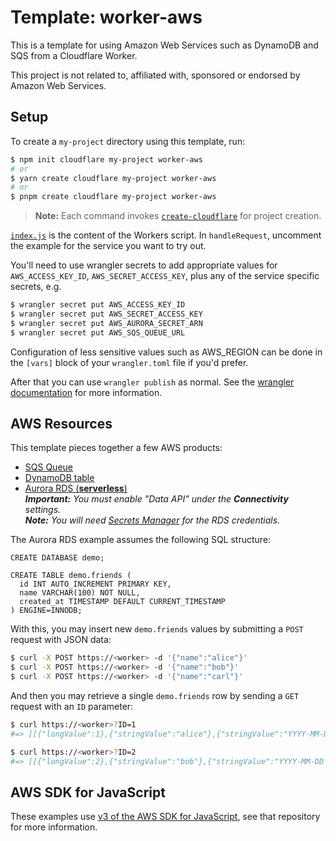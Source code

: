 # Template: worker-aws

This is a template for using Amazon Web Services such as DynamoDB and SQS from a Cloudflare Worker.

This project is not related to, affiliated with, sponsored or endorsed by Amazon Web Services.

## Setup

To create a `my-project` directory using this template, run:

```sh
$ npm init cloudflare my-project worker-aws
# or
$ yarn create cloudflare my-project worker-aws
# or
$ pnpm create cloudflare my-project worker-aws
```

> **Note:** Each command invokes [`create-cloudflare`](https://www.npmjs.com/package/create-cloudflare) for project creation.

[`index.js`](https://github.com/cloudflare/workers-aws-template/blob/master/index.js) is the content of the Workers script. In `handleRequest`, uncomment the example for the service you want to try out.

You'll need to use wrangler secrets to add appropriate values for `AWS_ACCESS_KEY_ID`, `AWS_SECRET_ACCESS_KEY`, plus any of the service specific secrets, e.g.

```sh
$ wrangler secret put AWS_ACCESS_KEY_ID
$ wrangler secret put AWS_SECRET_ACCESS_KEY
$ wrangler secret put AWS_AURORA_SECRET_ARN
$ wrangler secret put AWS_SQS_QUEUE_URL
```

Configuration of less sensitive values such as AWS_REGION can be done in the `[vars]` block of your `wrangler.toml` file if you'd prefer.

After that you can use `wrangler publish` as normal. See the [wrangler documentation](https://developers.cloudflare.com/workers/cli-wrangler) for more information.

## AWS Resources

This template pieces together a few AWS products:

- [SQS Queue](https://console.aws.amazon.com/sqs/v2/home?region=us-west-2#/create-queue)
- [DynamoDB table](https://console.aws.amazon.com/dynamodb/home?region=us-west-2#create-table:)
- [Aurora RDS (**serverless**)](https://console.aws.amazon.com/rds/home?region=us-west-2#launch-dbinstance:gdb=false;s3-import=false)<br>_**Important:** You must enable "Data API" under the **Connectivity** settings._<br>_**Note:** You will need [Secrets Manager](https://us-west-2.console.aws.amazon.com/secretsmanager/home) for the RDS credentials._

The Aurora RDS example assumes the following SQL structure:

```mysql
CREATE DATABASE demo;

CREATE TABLE demo.friends (
  id INT AUTO_INCREMENT PRIMARY KEY,
  name VARCHAR(100) NOT NULL,
  created_at TIMESTAMP DEFAULT CURRENT_TIMESTAMP
) ENGINE=INNODB;
```

With this, you may insert new `demo.friends` values by submitting a `POST` request with JSON data:

```sh
$ curl -X POST https://<worker> -d '{"name":"alice"}'
$ curl -X POST https://<worker> -d '{"name":"bob"}'
$ curl -X POST https://<worker> -d '{"name":"carl"}'
```

And then you may retrieve a single `demo.friends` row by sending a `GET` request with an `ID` parameter:

```sh
$ curl https://<worker>?ID=1
#=> [[{"longValue":1},{"stringValue":"alice"},{"stringValue":"YYYY-MM-DD HH:mm:ss"}]]

$ curl https://<worker>?ID=2
#=> [[{"longValue":2},{"stringValue":"bob"},{"stringValue":"YYYY-MM-DD HH:mm:ss"}]]
```

## AWS SDK for JavaScript

These examples use [v3 of the AWS SDK for JavaScript](https://github.com/aws/aws-sdk-js-v3), see that repository for more information.
